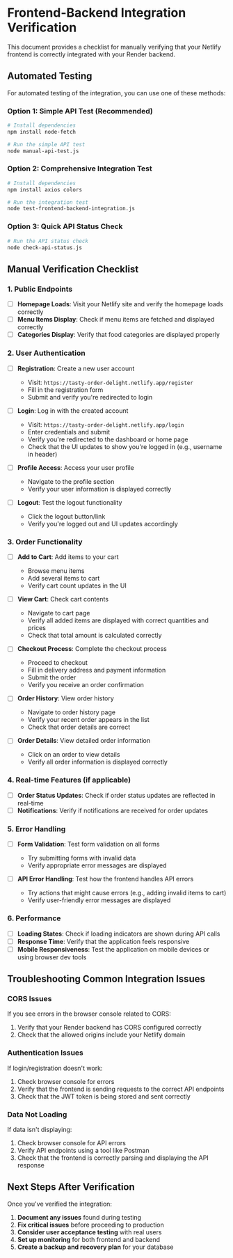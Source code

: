 # Frontend-Backend Integration Verification

This document provides a checklist for manually verifying that your Netlify frontend is correctly integrated with your Render backend.

## Automated Testing

For automated testing of the integration, you can use one of these methods:

### Option 1: Simple API Test (Recommended)

```bash
# Install dependencies
npm install node-fetch

# Run the simple API test
node manual-api-test.js
```

### Option 2: Comprehensive Integration Test

```bash
# Install dependencies
npm install axios colors

# Run the integration test
node test-frontend-backend-integration.js
```

### Option 3: Quick API Status Check

```bash
# Run the API status check
node check-api-status.js
```

## Manual Verification Checklist

### 1. Public Endpoints

- [ ] **Homepage Loads**: Visit your Netlify site and verify the homepage loads correctly
- [ ] **Menu Items Display**: Check if menu items are fetched and displayed correctly
- [ ] **Categories Display**: Verify that food categories are displayed properly

### 2. User Authentication

- [ ] **Registration**: Create a new user account
  - Visit: `https://tasty-order-delight.netlify.app/register`
  - Fill in the registration form
  - Submit and verify you're redirected to login

- [ ] **Login**: Log in with the created account
  - Visit: `https://tasty-order-delight.netlify.app/login`
  - Enter credentials and submit
  - Verify you're redirected to the dashboard or home page
  - Check that the UI updates to show you're logged in (e.g., username in header)

- [ ] **Profile Access**: Access your user profile
  - Navigate to the profile section
  - Verify your user information is displayed correctly

- [ ] **Logout**: Test the logout functionality
  - Click the logout button/link
  - Verify you're logged out and UI updates accordingly

### 3. Order Functionality

- [ ] **Add to Cart**: Add items to your cart
  - Browse menu items
  - Add several items to cart
  - Verify cart count updates in the UI

- [ ] **View Cart**: Check cart contents
  - Navigate to cart page
  - Verify all added items are displayed with correct quantities and prices
  - Check that total amount is calculated correctly

- [ ] **Checkout Process**: Complete the checkout process
  - Proceed to checkout
  - Fill in delivery address and payment information
  - Submit the order
  - Verify you receive an order confirmation

- [ ] **Order History**: View order history
  - Navigate to order history page
  - Verify your recent order appears in the list
  - Check that order details are correct

- [ ] **Order Details**: View detailed order information
  - Click on an order to view details
  - Verify all order information is displayed correctly

### 4. Real-time Features (if applicable)

- [ ] **Order Status Updates**: Check if order status updates are reflected in real-time
- [ ] **Notifications**: Verify if notifications are received for order updates

### 5. Error Handling

- [ ] **Form Validation**: Test form validation on all forms
  - Try submitting forms with invalid data
  - Verify appropriate error messages are displayed

- [ ] **API Error Handling**: Test how the frontend handles API errors
  - Try actions that might cause errors (e.g., adding invalid items to cart)
  - Verify user-friendly error messages are displayed

### 6. Performance

- [ ] **Loading States**: Check if loading indicators are shown during API calls
- [ ] **Response Time**: Verify that the application feels responsive
- [ ] **Mobile Responsiveness**: Test the application on mobile devices or using browser dev tools

## Troubleshooting Common Integration Issues

### CORS Issues
If you see errors in the browser console related to CORS:
1. Verify that your Render backend has CORS configured correctly
2. Check that the allowed origins include your Netlify domain

### Authentication Issues
If login/registration doesn't work:
1. Check browser console for errors
2. Verify that the frontend is sending requests to the correct API endpoints
3. Check that the JWT token is being stored and sent correctly

### Data Not Loading
If data isn't displaying:
1. Check browser console for API errors
2. Verify API endpoints using a tool like Postman
3. Check that the frontend is correctly parsing and displaying the API response

## Next Steps After Verification

Once you've verified the integration:
1. **Document any issues** found during testing
2. **Fix critical issues** before proceeding to production
3. **Consider user acceptance testing** with real users
4. **Set up monitoring** for both frontend and backend
5. **Create a backup and recovery plan** for your database